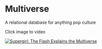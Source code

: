 # Multiverse
A relational database for anything pop culture


Click image to video

[![Supergirl: The Flash Explains the Multiverse](https://lh4.googleusercontent.com/1T3PKHvFhXePVdVwixJXFkrZm3SWa9dMZuBhBgDiPcf2O7arAqcmYPjVcB37p5Xlj6G19tIgRJGoz34=w1440-h770-rw)](https://www.youtube.com/watch?v=MaOAe-NNGa4)
